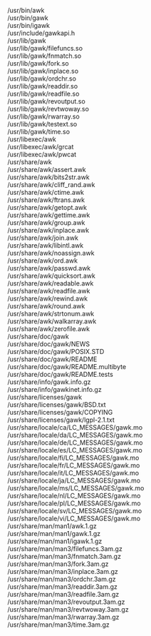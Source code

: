 /usr/bin/awk  
/usr/bin/gawk  
/usr/bin/igawk  
/usr/include/gawkapi.h  
/usr/lib/gawk  
/usr/lib/gawk/filefuncs.so  
/usr/lib/gawk/fnmatch.so  
/usr/lib/gawk/fork.so  
/usr/lib/gawk/inplace.so  
/usr/lib/gawk/ordchr.so  
/usr/lib/gawk/readdir.so  
/usr/lib/gawk/readfile.so  
/usr/lib/gawk/revoutput.so  
/usr/lib/gawk/revtwoway.so  
/usr/lib/gawk/rwarray.so  
/usr/lib/gawk/testext.so  
/usr/lib/gawk/time.so  
/usr/libexec/awk  
/usr/libexec/awk/grcat  
/usr/libexec/awk/pwcat  
/usr/share/awk  
/usr/share/awk/assert.awk  
/usr/share/awk/bits2str.awk  
/usr/share/awk/cliff\_rand.awk  
/usr/share/awk/ctime.awk  
/usr/share/awk/ftrans.awk  
/usr/share/awk/getopt.awk  
/usr/share/awk/gettime.awk  
/usr/share/awk/group.awk  
/usr/share/awk/inplace.awk  
/usr/share/awk/join.awk  
/usr/share/awk/libintl.awk  
/usr/share/awk/noassign.awk  
/usr/share/awk/ord.awk  
/usr/share/awk/passwd.awk  
/usr/share/awk/quicksort.awk  
/usr/share/awk/readable.awk  
/usr/share/awk/readfile.awk  
/usr/share/awk/rewind.awk  
/usr/share/awk/round.awk  
/usr/share/awk/strtonum.awk  
/usr/share/awk/walkarray.awk  
/usr/share/awk/zerofile.awk  
/usr/share/doc/gawk  
/usr/share/doc/gawk/NEWS  
/usr/share/doc/gawk/POSIX.STD  
/usr/share/doc/gawk/README  
/usr/share/doc/gawk/README.multibyte  
/usr/share/doc/gawk/README.tests  
/usr/share/info/gawk.info.gz  
/usr/share/info/gawkinet.info.gz  
/usr/share/licenses/gawk  
/usr/share/licenses/gawk/BSD.txt  
/usr/share/licenses/gawk/COPYING  
/usr/share/licenses/gawk/lgpl-2.1.txt  
/usr/share/locale/ca/LC\_MESSAGES/gawk.mo  
/usr/share/locale/da/LC\_MESSAGES/gawk.mo  
/usr/share/locale/de/LC\_MESSAGES/gawk.mo  
/usr/share/locale/es/LC\_MESSAGES/gawk.mo  
/usr/share/locale/fi/LC\_MESSAGES/gawk.mo  
/usr/share/locale/fr/LC\_MESSAGES/gawk.mo  
/usr/share/locale/it/LC\_MESSAGES/gawk.mo  
/usr/share/locale/ja/LC\_MESSAGES/gawk.mo  
/usr/share/locale/ms/LC\_MESSAGES/gawk.mo  
/usr/share/locale/nl/LC\_MESSAGES/gawk.mo  
/usr/share/locale/pl/LC\_MESSAGES/gawk.mo  
/usr/share/locale/sv/LC\_MESSAGES/gawk.mo  
/usr/share/locale/vi/LC\_MESSAGES/gawk.mo  
/usr/share/man/man1/awk.1.gz  
/usr/share/man/man1/gawk.1.gz  
/usr/share/man/man1/igawk.1.gz  
/usr/share/man/man3/filefuncs.3am.gz  
/usr/share/man/man3/fnmatch.3am.gz  
/usr/share/man/man3/fork.3am.gz  
/usr/share/man/man3/inplace.3am.gz  
/usr/share/man/man3/ordchr.3am.gz  
/usr/share/man/man3/readdir.3am.gz  
/usr/share/man/man3/readfile.3am.gz  
/usr/share/man/man3/revoutput.3am.gz  
/usr/share/man/man3/revtwoway.3am.gz  
/usr/share/man/man3/rwarray.3am.gz  
/usr/share/man/man3/time.3am.gz  
